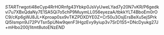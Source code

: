 $START$rwgoti48eCyp4RrHORnfg43Ybkp0JsVyUweLYad7y20N7vKR/P6gedkvi7u7XBxQdaNy7E1SA5Qi7o5chP9MuymLL056eyezaA/tbkkYLT4BboEm0rOC9/cKp6gWJ8JL+Kproap0sx9vTKZPDXDYE0Z+Cr50u3OsjErsBeXu5ejSPrkQl5Ismpn9J72PVTsn5pUNw9qenF3HgzEvy9yiup3v7SrD1S5+DNcDyukg27J+mHbo200j1itmt8utoENz$END$
